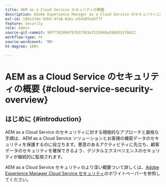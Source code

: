 ```yaml
---
title: AEM as a Cloud Service セキュリティの概要
description: Adobe Experience Manager as a Cloud Service のセキュリティに関する重要なトピックについて説明します。
exl-id: 19b123de-5db5-4fa8-81ec-e5438fed3f7f
feature: Security
role: Admin
source-git-commit: 90f7f6209df5f837583a7225940a5984551f6622
workflow-type: ht
source-wordcount: '99'
ht-degree: 100%

---
```



# AEM as a Cloud Service のセキュリティの概要 {#cloud-service-security-overview}

## はじめに {#introduction}

AEM as a Cloud Service のセキュリティに対する積極的なアプローチと厳格な手順は、AEM as a Cloud Service ソリューションとお客様の機密データのセキュリティを保護するのに役立ちます。悪意のあるアクティビティに先立ち、顧客データのセキュリティを確保できるよう、デジタルエクスペリエンスのセキュリティが継続的に監視されます。

AEM as a Cloud Service セキュリティのより深い概要ついて詳しくは、[Adobe Experience Manager Cloud Service セキュリティ](https://www.adobe.com/content/dam/cc/ja/trust-center/ungated/whitepapers/experience-cloud/aem-cloud-service-security-overview.pdf)のホワイトペーパーを参照してください。
